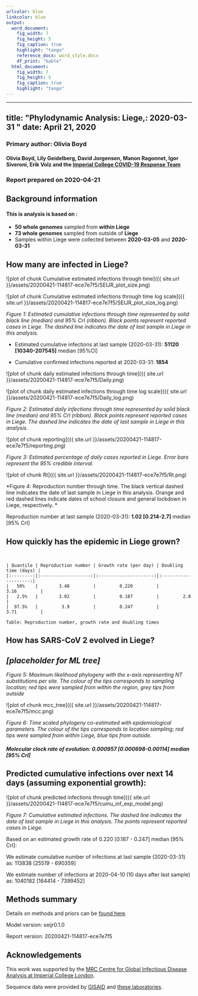 ```yaml
---
urlcolor: blue
linkcolor: blue
output:
  word_document:
    fig_width: 7
    fig_height: 5
    fig_caption: true
    highlight: "tango"
    reference_docx: word_style.docx
    df_print: "kable"
  html_document:
    fig_width: 7
    fig_height: 5
    fig_caption: true
    highlight: "tango"
---
```









---
title: "Phylodynamic Analysis: Liege,: 2020-03-31 "
date: April 21, 2020
---





### Primary author: Olivia Boyd

#### Olivia Boyd, Lily Geidelberg, David Jorgensen, Manon Ragonnet, Igor Siveroni, Erik Volz and the [Imperial College COVID-19 Response Team](http://sarscov2phylodynamics.org/about/)

### Report prepared on 2020-04-21





## Background information  




#### This is analysis is based on : 
  
* **50 whole genomes** sampled from **within Liege**
* **73 whole genomes** sampled from outside of **Liege**
* Samples within Liege were collected between **2020-03-05** and **2020-03-31**


<!-- ##### To add: [optional plot of sample distribution through time] -->



## How many are infected in Liege?





![plot of chunk Cumulative estimated infections through time]({{ site.url }}/assets/20200421-114817-ece7e7f5/SEIJR_plot_size.png)


![plot of chunk Cumulative estimated infections through time log scale]({{ site.url }}/assets/20200421-114817-ece7e7f5/SEIJR_plot_size_log.png)


*Figure 1: Estimated cumulative infections through time represented by solid black line (median) and 95% CrI (ribbon). Black points represent reported cases in Liege. The dashed line indicates the date of last sample in Liege in this analysis.*


* Estimated cumulative infections at last sample (2020-03-31): **51120 [10340-207545]** median [95%CI]

* Cumulative confirmed infections reported at 2020-03-31: **1854**  

<!-- * Cumulative number of active infections at 2020-03-31:   -->



![plot of chunk daily estimated infections through time]({{ site.url }}/assets/20200421-114817-ece7e7f5/Daily.png)


![plot of chunk daily estimated infections through time log scale]({{ site.url }}/assets/20200421-114817-ece7e7f5/Daily_log.png)


*Figure 2: Estimated daily  infections through time represented by solid black line (median) and 95% CrI (ribbon). Black points represent reported cases in Liege. The dashed line indicates the date of last sample in Liege in this analysis.*


![plot of chunk reporting]({{ site.url }}/assets/20200421-114817-ece7e7f5/reporting.png)

*Figure 3: Estimated percentage of daily cases reported in Liege. Error bars represent the 95% credible interval.*



![plot of chunk Rt]({{ site.url }}/assets/20200421-114817-ece7e7f5/Rt.png)

*Figure 4: Reproduction number through time. The black vertical dashed line indicates the date of last sample in Liege in this analysis. Orange and red dashed lines indicate dates of school closure and general lockdown in Liege, respectively. *

Reproduction number at last sample (2020-03-31): **1.02 [0.214-2.7]** median [95% CrI]


## How quickly has the epidemic in Liege grown?




```


| Quantile | Reproduction number | Growth rate (per day) | Doubling time (days) |
|:--------:|:-------------------:|:---------------------:|:--------------------:|
|   50%    |        3.48         |         0.220         |         3.16         |
|   2.5%   |        3.02         |         0.187         |         2.8          |
|  97.5%   |         3.9         |         0.247         |         3.71         |

Table: Reproduction number, growth rate and doubling times
```






## How has SARS-CoV 2 evolved in Liege?


## *[placeholder for ML tree]*

*Figure 5: Maximum likelihood phylogeny with the x-axis representing NT substitutions per site. The colour of the tips corresponds to sampling location; red tips were sampled from within the region, grey tips from outside*



![plot of chunk mcc_tree]({{ site.url }}/assets/20200421-114817-ece7e7f5/mcc.png)

*Figure 6: Time scaled phylogeny co-estimated with epidemiological parameters. The colour of the tips corresponds to location sampling; red tips were sampled from within Liege, blue tips from outside.*




##### Molecular clock rate of evolution: **0.000957 [0.000698-0.00114]** median [95% CrI]  

<!-- #### (optional) Number of introductions into Liege (someone needs to write code to compute this) -->




## Predicted cumulative infections over next 14 days (assuming exponential growth):



![plot of chunk predicted infections through time]({{ site.url }}/assets/20200421-114817-ece7e7f5/cumu_inf_exp_model.png)

*Figure 7: Cumulative estimated infections. The dashed line indicates the date of last sample in Liege in this analysis. The points represent reported cases in Liege.*

Based on an estimated growth rate of 0.220 [0.187 - 0.247] median [95% CrI]:  

We estimate cumulative number of infections at last sample (2020-03-31) as: 113838 [25519 - 690359]

We estimate number of infections at 2020-04-10 (10 days after last sample) as:
1040182 [164414 - 7399452]  




## Methods summary



Details on methods and priors can be [found here](http://whoinfectedwhom.org/seijr0.1.0_methods.pdf).


Model version: seijr0.1.0

Report version: 20200421-114817-ece7e7f5


## Acknowledgements

This work was supported by the [MRC Centre for Global Infectious Disease Analysis at Imperial College London](https://www.imperial.ac.uk/mrc-global-infectious-disease-analysis).

Sequence data were provided by [GISAID](http://www.epicov.org) and [these laboratories](http://whoinfectedwhom.org/gisaid_cov2020_acknowledgement_table.xls).


